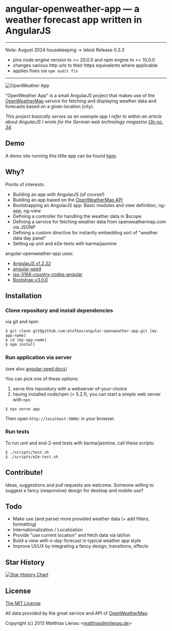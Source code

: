# angular-openweather-app — a weather forecast app written in AngularJS

---
Note: August 2024 housekeeping -> latest Release 0.3.3 

- pins node engine version to >= 20.0.0 and npm engine to >= 10.0.0
- changes various http urls to their https equivalents where applicable.
- applies fixes via `npm audit fix` 
---

[//]: # ([![Build Status]&#40;https://travis-ci.org/atufkas/angular-openweather-app.svg?branch=master&#41;]&#40;https://travis-ci.org/atufkas/angular-openweather-app&#41;)

<img src="app/img/app_screenshot_v_0-1-4_1.png" alt="OpenWeather App"/>

"OpenWeather App" is a small AngularJS project that makes use of the [OpenWeatherMap](http://openweathermap.org/)
service for fetching and displaying weather data and forecasts based on a given location (city).

_This project basically serves as an example app I refer to within an article about AngularJS
I wrote for the German web technology magazine [t3n no. 34](http://t3n.de/news/t3n-34-fertig-100-wichtigsten-netzkoepfe-508528/)._


## Demo

A demo site running this little app can be found [here](http://w4.matthiaslienau.de/angular-openweather-app/app/).


## Why?

Points of interests:

* Building an app with AngularJS (of course!)
* Building an app based on the [OpenWeatherMap API](http://openweathermap.org/API/)
* Bootstrapping an AngularJS app: Basic modules and view definition, ng-app, ng-view
* Defining a controller for handling the weather data in $scope
* Defining a service for fetching weather data from openweathermap.com via JSONP
* Defining a custom directive for instantly embedding sort of "weather data day panel"
* Setting up unit and e2e-tests with karma/jasmine

angular-openweather-app uses:

* [AngularJS v1.2.32](https://github.com/angular/angular.js)
* [angular-seed](https://github.com/angular/angular-seed)
* [iso-3166-country-codes-angular](https://github.com/BluePyth/iso-3166-country-codes-angular)
* [Bootstrap v3.0.0](https://github.com/twbs/bootstrap)


## Installation

### Clone repository and install dependencies

via git and npm:

```
$ git clone git@github.com:atufkas/angular-openweather-app.git [my-app-name]
$ cd [my-app-name]
$ npm install
```

### Run application via server

(see also [angular-seed docs](https://github.com/angular/angular-seed))

You can pick one of these options:

1. serve this repository with a webserver of-your-choice
2. having installed node/npm (> 5.2.1), you can start a simple web server with `npx`:

```
$ npx serve app
```

Then open `http://localhost:3000/` in your browser.

### Run tests

To run unit and end-2-end tests with karma/jasmine, call these scripts:

```
$ ./scripts/test.sh
$ ./scripts/e2e-test.sh
```


## Contribute!

Ideas, suggestions and pull requests are welcome. Someone willing to suggest a fancy (responsive) design
for desktop and mobile use?


## Todo

* Make use (and parse) more provided weather data (+ add filters, formatting)
* Internationalization / Localization
* Provide "use current location" and fetch data via lat/lon
* Build a view with n-day-forecast in typical weather app style
* Improve UI/UX by integrating a fancy design, transitions, effects

## Star History

[![Star History Chart](https://api.star-history.com/svg?repos=atufkas/angular-openweather-app&type=Date)](https://star-history.com/#atufkas/angular-openweather-app&Date)


## License

[The MIT License](http://opensource.org/licenses/MIT)

All data provided by the great service and API of [OpenWeatherMap](http://openweathermap.org/).

Copyright (c) 2013 Matthias Lienau &lt;matthias@mlienau.de&gt;
